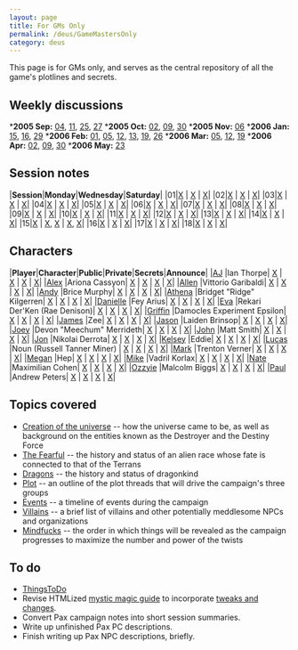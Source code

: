 ```yaml
---
layout: page
title: For GMs Only
permalink: /deus/GameMastersOnly
category: deus
---
```

This page is for GMs only, and serves as the central repository of all the game's plotlines and secrets.

## Weekly discussions
*__2005 Sep:__ [04](Talk20050904), [11](Talk20050911), [25](Talk20050925), [27](Talk20050927)
*__2005 Oct:__ [02](Talk20051002), [09](Talk20051009), [30](Talk20051030)
*__2005 Nov:__ [06](Talk20051106)
*__2006 Jan:__ [15](Talk20060115), [16](Talk20060116), [29](Talk20060129)
*__2006 Feb:__ [01](Talk20060201), [05](Talk20060205), [12](Talk20060212), [13](Talk20060213), [19](Talk20060219), [26](Talk20060226)
*__2006 Mar:__ [05](Talk20060305), [12](Talk20060312), [19](Talk20060319)
*__2006 Apr:__ [02](Talk20060402), [09](Talk20060409), [30](Talk20060430)
*__2006 May:__ [23](Talk20060523)

## Session notes
|__Session__|__Monday__|__Wednesday__|__Saturday__|
|01|[X](Monday01) | [X](Wednesday01) | [X](Saturday01)|
|02|[X](Monday02) | [X](Wednesday02) | [X](Saturday02)|
|03|[X](Monday03) | [X](Wednesday03) | [X](Saturday03)|
|04|[X](Monday04) | [X](Wednesday04) | [X](Saturday04)|
|05|[X](Monday05) | [X](Wednesday05) | [X](Saturday05)|
|06|[X](Monday06) | [X](Wednesday06) | [X](Saturday06)|
|07|[X](Joint07) | [X](Joint07) | [X](Saturday07)|
|08|[X](Joint08) | [X](Joint08) | [X](Saturday08)|
|09|[X](Monday09) | [X](Wednesday09) | [X](Saturday09)|
|10|[X](Monday10) | [X](Wednesday10) | [X](Joint11-10)|
|11|[X](Joint11-10) | [X](Wednesday11) | [X](Joint12-11)|
|12|[X](Joint12-11) | [X](Wednesday12) | [X](Saturday12)|
|13|[X](Monday13) | [X](Wednesday13) | [X](Saturday13)|
|14|[X](Monday14) | [X](Wednesday14) | [X](Saturday14)|
|15|[X](Monday15) | [X](Wednesday15), [X](Wednesday15-2) | [X](Saturday15), [X](Saturday15-2)|
|16|[X](Monday16) | [X](Joint16) | [X](Joint16)|
|17|[X](Monday17) | [X](Wednesday17) | [X](Saturday17)|
|18|[X](Joint18) | [X](Joint18) | [X](Joint18)|

## Characters
|__Player__|__Character__|__Public__|__Private__|__Secrets__|__Announce__|
|[AJ](Playeraj) |Ian Thorpe| [X](CharPublicAJ) | [X](CharPrivateAJ) | [X](CharSecretsAJ) | [X](AnnounceAJ)|
|[Alex](Playeralex) |Ariona Cassyon| [X](CharPublicAlex) | [X](CharPrivateAlex) | [X](CharSecretsAlex) | [X](AnnounceAlex)|
|[Allen](Playerallen) |Vittorio Garibaldi| [X](CharPublicAllen) | [X](CharPrivateAllen) | [X](CharSecretsAllen) | [X](AnnounceAllen)|
|[Andy](Playerandy) |Brice Murphy| [X](CharPublicAndy) | [X](CharPrivateAndy) | [X](CharSecretsAndy) | [X](AnnounceAndy)|
|[Athena](Playerathena) |Bridget &quot;Ridge&quot; Kilgerren| [X](CharPublicAthena) | [X](CharPrivateAthena) | [X](CharSecretsAthena) | [X](AnnounceAthena)|
|[Danielle](Playerdanielle) |Fey Arius| [X](CharPublicDanielle) | [X](CharPrivateDanielle) | [X](CharSecretsDanielle) | [X](AnnounceDanielle)|
|[Eva](Playereva) |Rekari Der'Ken (Rae Denison)| [X](CharPublicEva) | [X](CharPrivateEva) | [X](CharSecretsEva) | [X](AnnounceEva)|
|[Griffin](Playergriffin) |Damocles Experiment Epsilon| [X](CharPublicGriffin) | [X](CharPrivateGriffin) | [X](CharSecretsGriffin) | [X](AnnounceGriffin)|
|[James](Playerjames) |Zee| [X](CharPublicJames) | [X](CharPrivateJames) | [X](CharSecretsJames) | [X](AnnounceJames)|
|[Jason](Playerjason) |Laiden Brinsop| [X](CharPublicJason) | [X](CharPrivateJason) | [X](CharSecretsJason) | [X](AnnounceJason)|
|[Joey](Playerjoey) |Devon &quot;Meechum&quot; Merrideth| [X](CharPublicJoey) | [X](CharPrivateJoey) | [X](CharSecretsJoey) | [X](AnnounceJoey)|
|[John](Playerjohn) |Matt Smith| [X](CharPublicJohn) | [X](CharPrivateJohn) | [X](CharSecretsJohn) | [X](AnnounceJohn)|
|[Jon](Playerjon) |Nikolai Derrota| [X](CharPublicJon) | [X](CharPrivateJon) | [X](CharSecretsJon) | [X](AnnounceJon)|
|[Kelsey](Playerkelsey) |Eddie| [X](CharPublicKelsey) | [X](CharPrivateKelsey) | [X](CharSecretsKelsey) | [X](AnnounceKelsey)|
|[Lucas](Playerlucas) |Noun (Russell Tanner Miner) | [X](CharPublicLucas) | [X](CharPrivateLucas) | [X](CharSecretsLucas) | [X](AnnounceLucas)|
|[Mark](Playermark) |Trenton Verner| [X](CharPublicMark) | [X](CharPrivateMark) | [X](CharSecretsMark) | [X](AnnounceMark)|
|[Megan](Playermegan) |Hep| [X](CharPublicMegan) | [X](CharPrivateMegan) | [X](CharSecretsMegan) | [X](AnnounceMegan)|
|[Mike](Playermike) |Vadril Korlax| [X](CharPublicMike) | [X](CharPrivateMike) | [X](CharSecretsMike) | [X](AnnounceMike)|
|[Nate](Playernate) |Maximilian Cohen| [X](CharPublicNate) | [X](CharPrivateNate) | [X](CharSecretsNate) | [X](AnnounceNate)|
|[Ozzyie](Playerozzyie) |Malcolm Biggs| [X](CharPublicOzzyie) | [X](CharPrivateOzzyie) | [X](CharSecretsOzzyie) | [X](AnnounceOzzyie)|
|[Paul](Playerpaul) |Andrew Peters| [X](CharPublicPaul) | [X](CharPrivatePaul) | [X](CharSecretsPaul) | [X](AnnouncePaul)|

## Topics covered
* [Creation of the universe](UniverseCreation) -- how the universe came to be, as well as background on the entities known as the Destroyer and the Destiny Force
* [The Fearful](Fearful) -- the history and status of an alien race whose fate is connected to that of the Terrans
* [Dragons](Dragons) -- the history and status of dragonkind
* [Plot](Plot) -- an outline of the plot threads that will drive the campaign's three groups
* [Events](Events) -- a timeline of events during the campaign
* [Villains](Villains) -- a brief list of villains and other potentially meddlesome NPCs and organizations
* [Mindfucks](Mindfucks) -- the order in which things will be revealed as the campaign progresses to maximize the number and power of the twists

## To do
* [ThingsToDo](ThingsToDo)
* Revise HTMLized [mystic magic guide](/gaming/mystic/index.html) to incorporate [tweaks and changes](MysticTodo).
* Convert Pax campaign notes into short session summaries.
* Write up unfinished Pax PC descriptions.
* Finish writing up Pax NPC descriptions, briefly.
